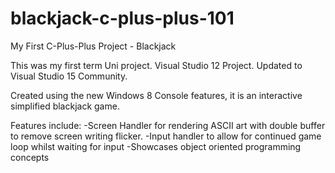 # blackjack-c-plus-plus-101
My First C-Plus-Plus Project - Blackjack

This was my first term Uni project.
Visual Studio 12 Project.
Updated to Visual Studio 15 Community.

Created using the new Windows 8 Console features,
it is an interactive simplified blackjack game.

Features include:
-Screen Handler for rendering ASCII art with double buffer to remove screen writing flicker.
-Input handler to allow for continued game loop whilst waiting for input
-Showcases object oriented programming concepts
